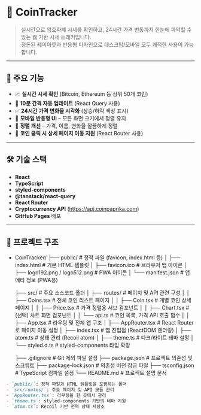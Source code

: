 # 💸 CoinTracker

> 실시간으로 암호화폐 시세를 확인하고, 24시간 가격 변동까지 한눈에 파악할 수 있는 웹 기반 시세 트래커입니다.  
> 정돈된 레이아웃과 반응형 디자인으로 데스크탑/모바일 모두 쾌적한 사용이 가능합니다.

---

## 🌟 주요 기능

- 📈 **실시간 시세 확인** (Bitcoin, Ethereum 등 상위 50개 코인)
- 🔁 **10분 간격 자동 업데이트** (React Query 사용)
- ✅ **24시간 가격 변화율 시각화** (상승/하락 색상 표시)
- 📱 **모바일 반응형 UI** – 모든 화면 크기에서 정렬 유지
- 🧹 **정렬 개선** – 가격, 이름, 변화율 깔끔하게 정렬
- 🔗 **코인 클릭 시 상세 페이지 이동 지원** (React Router 사용)

---

## 🛠 기술 스택

- **React**
- **TypeScript**
- **styled-components**
- **@tanstack/react-query**
- **React Router**
- **Cryptocurrency API** (https://api.coinpaprika.com)
- **GitHub Pages** 배포

---

## 📁 프로젝트 구조

- CoinTracker/
  ├── public/                         # 정적 파일 (favicon, index.html 등)
  │   ├── index.html                  # 기본 HTML 템플릿
  │   ├── favicon.ico                 # 브라우저 탭 아이콘
  │   ├── logo192.png / logo512.png  # PWA 아이콘
  │   └── manifest.json              # 앱 메타 정보 (PWA용)
  
  ├── src/                            # 주요 소스코드 폴더
  │   ├── routes/                     # 페이지 및 API 관련 구성
  │   │   ├── Coins.tsx              # 전체 코인 리스트 페이지
  │   │   ├── Coin.tsx               # 개별 코인 상세 페이지
  │   │   ├── Price.tsx              # 가격 정렬용 서브 컴포넌트
  │   │   ├── Chart.tsx              # (선택) 차트 화면 컴포넌트
  │   │   └── api.ts                 # 코인 목록, 가격 API 호출 함수
  │
  │   ├── App.tsx                    # 라우팅 및 전체 앱 구조
  │   ├── AppRouter.tsx              # React Router로 페이지 이동 설정
  │   ├── index.tsx                  # 앱 진입점 (ReactDOM 렌더링)
  │   ├── atom.ts                    # 상태 관리 (Recoil atom)
  │   ├── theme.ts                   # 다크/라이트 테마 설정
  │   └── styled.d.ts                # styled-components 타입 확장
  
  ├── .gitignore                     # Git 제외 파일 설정
  ├── package.json                   # 프로젝트 의존성 및 스크립트
  ├── package-lock.json              # 의존성 버전 잠금 파일
  ├── tsconfig.json                  # TypeScript 컴파일 설정
  └── README.md                      # 프로젝트 설명 문서

```markdown
- `public/`: 정적 파일과 HTML 템플릿을 포함하는 폴더
- `src/routes/`: 주요 페이지 및 API 모듈 관리
- `AppRouter.tsx`: 라우팅을 한 곳에서 관리
- `theme.ts`: styled-components 기반의 테마 지원
- `atom.ts`: Recoil 기반 전역 상태 저장소
